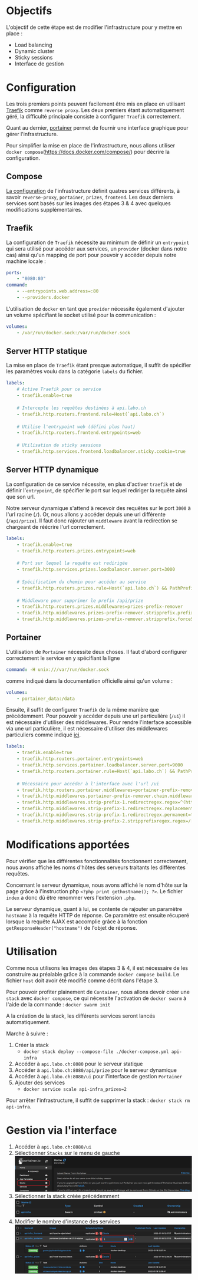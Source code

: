 # Objectifs

L'objectif de cette étape est de modifier l'infrastructure pour y mettre en place :
- Load balancing
- Dynamic cluster
- Sticky sessions
- Interface de gestion

# Configuration

Les trois premiers points peuvent facilement être mis en place en utilisant [Traefik](https://doc.traefik.io/traefik/) comme `reverse proxy`. Les deux premiers étant automatiquement géré, la difficulté principale consiste à configurer `Traefik` correctement.

Quant au dernier, [portainer](https://www.portainer.io/) permet de fournir une interface graphique pour gérer l'infrastructure.

Pour simplifier la mise en place de l'infrastructure, nous allons utiliser `docker compose`(https://docs.docker.com/compose/) pour décrire la configuration.

## Compose

[La configuration](../docker-images/traefik-reverse-proxy/docker-compose.yml) de l'infrastructure définit quatres services différents, à savoir `reverse-proxy`, `portainer`, `prizes`, `frontend`. Les deux derniers services sont basés sur les images des étapes 3 & 4 avec quelques modifications supplémentaires.

## Traefik

La configuration de `Traefik` nécessite au minimum de définir un `entrypoint` qui sera utilisé pour accéder aux services, un `provider` (docker dans notre cas) ainsi qu'un mapping de port pour pouvoir y accéder depuis notre machine locale :

``` yaml
ports:
    - "8080:80"
command:
    - --entrypoints.web.address=:80
    - --providers.docker
```

L'utilisation de `docker` en tant que `provider` nécessite également d'ajouter un volume spécifiant le socket utilisé pour la communication :

``` yaml
volumes:
    - /var/run/docker.sock:/var/run/docker.sock
```

## Server HTTP statique

La mise en place de `Traefik` étant presque automatique, il suffit de spécifier les paramètres voulu dans la catégorie `labels` du fichier.

``` yaml
labels:
    # Active Traefik pour ce service
    - traefik.enable=true

    # Intercepte les requêtes destinées à api.labo.ch
    - traefik.http.routers.frontend.rule=Host(`api.labo.ch`)

    # Utilise l'entrypoint web (défini plus haut)
    - traefik.http.routers.frontend.entrypoints=web

    # Utilisation de sticky sessions
    - traefik.http.services.frontend.loadbalancer.sticky.cookie=true
```

## Server HTTP dynamique

La configuration de ce service nécessite, en plus d'activer `traefik` et de définir l'`entrypoint`, de spécifier le port sur lequel rediriger la requête ainsi que son url. 

Notre serveur dynamique s'attend à recevoir des requêtes sur le port `3000` à l'url racine (`/`). Or, nous allons y accéder depuis une url différente (`/api/prize`). Il faut donc rajouter un `middleware` avant la redirection se chargeant de réécrire l'url correctement.

``` yaml
labels:
    - traefik.enable=true
    - traefik.http.routers.prizes.entrypoints=web

    # Port sur lequel la requête est redirigée
    - traefik.http.services.prizes.loadbalancer.server.port=3000

    # Spécification du chemin pour accéder au service
    - traefik.http.routers.prizes.rule=Host(`api.labo.ch`) && PathPrefix(`/api/prize`)

    # Middleware pour supprimer le prefix /api/prize
    - traefik.http.routers.prizes.middlewares=prizes-prefix-remover
    - traefik.http.middlewares.prizes-prefix-remover.stripprefix.prefixes=/api/prize
    - traefik.http.middlewares.prizes-prefix-remover.stripprefix.forceSlash=false
```

## Portainer

L'utilisation de `Portainer` nécessite deux choses. Il faut d'abord configurer correctement le service en y spécifiant la ligne 
``` yaml
command: -H unix:///var/run/docker.sock
```
comme indiqué dans la documentation officielle ainsi qu'un volume :
``` yaml
volumes:
    - portainer_data:/data
```

Ensuite, il suffit de configurer `Traefik` de la même manière que précédemment. Pour pouvoir y accéder depuis une url particulière (`/ui`) il est nécessaire d'utiliser des middlewares. Pour rendre l'interface accessible via une url particulière, il est nécessaire d'utiliser des middlewares particuliers comme indiqué [ici](https://community.traefik.io/t/fixed-how-to-add-the-missing-trailing-slash-redirectregex-stripprefixregex-no-need-for-replacepathregex/3816/6).

``` yaml
labels:
    - traefik.enable=true
    - traefik.http.routers.portainer.entrypoints=web
    - traefik.http.services.portainer.loadbalancer.server.port=9000
    - traefik.http.routers.portainer.rule=Host(`api.labo.ch`) && PathPrefix(`/ui`)

    # Nécessaire pour accéder à l'interface avec l'url /ui
    - traefik.http.routers.portainer.middlewares=portainer-prefix-remover
    - traefik.http.middlewares.portainer-prefix-remover.chain.middlewares=strip-prefix-1,strip-prefix-2
    - traefik.http.middlewares.strip-prefix-1.redirectregex.regex=^(https?://[^/]+/[a-z0-9_]+)$$
    - traefik.http.middlewares.strip-prefix-1.redirectregex.replacement=$${1}/
    - traefik.http.middlewares.strip-prefix-1.redirectregex.permanent=true
    - traefik.http.middlewares.strip-prefix-2.stripprefixregex.regex=/[a-z0-9_]+
```

# Modifications apportées

Pour vérifier que les différentes fonctionnalités fonctionnent correctement, nous avons affiché les noms d'hôtes des serveurs traitants les différentes requêtes.

Concernant le serveur dynamique, nous avons affiché le nom d'hôte sur la page grâce à l'instruction php `<?php print gethostname(); ?>`. Le fichier `index` a donc dû être renommer vers l'extension `.php`.

Le serveur dynamique, quant à lui, se contente de rajouter un paramètre `hostname` à la requête HTTP de réponse. Ce paramètre est ensuite récuperé lorsque la requête AJAX est accomplie grâce à la fonction `getResponseHeader("hostname")` de l'objet de réponse.

# Utilisation

Comme nous utilisons les images des étapes 3 & 4, il est nécessaire de les construire au préalable grâce à la commande `docker compose build`. Le fichier `host` doit avoir été modifié comme décrit dans l'étape 3.

Pour pouvoir profiter plainement de `Container`, nous allons devoir créer une `stack` avec `docker compose`, ce qui nécessite l'activation de `docker swarm` à l'aide de la commande : `docker swarm init`

A la création de la stack, les différents services seront lancés automatiquement.

Marche à suivre :

1. Créer la stack
    - `docker stack deploy --compose-file ./docker-compose.yml api-infra`
2. Accéder à `api.labo.ch:8080` pour le serveur statique
3. Accéder à `api.labo.ch:8080/api/prize` pour le serveur dynamique
4. Accéder à `api.labo.ch:8080/ui` pour l'interface de gestion `Portainer`
5. Ajouter des services
    - `docker service scale api-infra_prizes=2`

Pour arrêter l'infrastructure, il suffit de supprimer la stack : `docker stack rm api-infra`.

# Gestion via l'interface

1. Accéder à  `api.labo.ch:8080/ui` 
2. Sélectionner `Stacks` sur le menu de gauche
![Menu stacks](../figures/portainer_menu.png)
3. Sélectionner la stack créée précédemment
![Stacks](../figures/portainer_stacks.png)
4. Modifier le nombre d'instance des services
![Scale](../figures/portainer_stack.png)